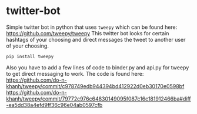 # twitter-bot
Simple twitter bot in python that uses `tweepy` which can be found here: https://github.com/tweepy/tweepy
This twitter bot looks for certain hashtags of your choosing and direct messages the tweet to another user of your choosing.

`pip install tweepy`

Also you have to add a few lines of code to binder.py and api.py for tweepy to get direct messaging to work.  The code is found here:
https://github.com/do-n-khanh/tweepy/commit/c978749edb944394bd412922d0eb30170e0598bf
https://github.com/do-n-khanh/tweepy/commit/79772c976c64830149095f087c16c181912466ba#diff-ea5dd38a4efd9ff36c96e04ab0597cfb
